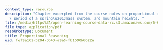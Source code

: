 ```yaml
---
content_type: resource
description: "Chapter excerpted from the course notes on proportional reasoning, the\
  \ period of a spring\u2013mass system, and mountain heights. "
file: /media/https%3A/open-learning-course-data-rc.s3.amazonaws.com/6-055j-the-art-of-approximation-in-science-and-engineering-spring-2008/fef9a16232843543a9a9fb1690b6622a_feb22b.pdf
file_type: application/pdf
resourcetype: Document
title: Proportional Reasoning
uid: fef9a162-3284-3543-a9a9-fb1690b6622a
---
```


